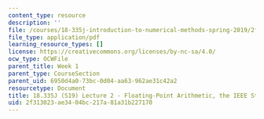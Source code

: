 ```yaml
---
content_type: resource
description: ''
file: /courses/18-335j-introduction-to-numerical-methods-spring-2019/2f313023ae3404bc217a81a31b227170_MIT18_335JS19_lec2.pdf
file_type: application/pdf
learning_resource_types: []
license: https://creativecommons.org/licenses/by-nc-sa/4.0/
ocw_type: OCWFile
parent_title: Week 1
parent_type: CourseSection
parent_uid: 6950d4a0-73bc-0d04-aa63-962ae31c42a2
resourcetype: Document
title: 18.335J (S19) Lecture 2 - Floating-Point Arithmetic, the IEEE Standard
uid: 2f313023-ae34-04bc-217a-81a31b227170
---
```

